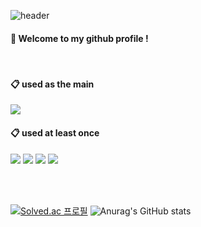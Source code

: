 ![header](https://capsule-render.vercel.app/api?type=Waving&color=166660&animation=fadeIn&height=300&text=KSG_Github)

####  :wave: Welcome to my github profile !

<br/>

####  :clipboard: used as the main
 <img src="https://img.shields.io/badge/JAVA-007396?style=for-the-badge&logo=Java&logoColor=white">

####  :clipboard: used at least once
 <img src="https://img.shields.io/badge/C-A8B9CC?style=for-the-badge&logo=c&logoColor=white"> <img src="https://img.shields.io/badge/SPRINGBOOT-6DB33F?style=for-the-badge&logo=springboot&logoColor=white"> <img src="https://img.shields.io/badge/javascript-F7DF1E?style=for-the-badge&logo=javascript&logoColor=white"> <img src="https://img.shields.io/badge/python-3776AB?style=for-the-badge&logo=python&logoColor=white">

<br/>
<br/>

[![Solved.ac
프로필](http://mazassumnida.wtf/api/v2/generate_badge?boj=ksg1227)](https://solved.ac/ksg1227) ![Anurag's GitHub stats](https://github-readme-stats.vercel.app/api?username=ksg1227&show_icons=true&theme=default)




<!--
**ksg1227/ksg1227** is a ✨ _special_ ✨ repository because its `README.md` (this file) appears on your GitHub profile.


Here are some ideas to get you started:

- 🔭 I’m currently working on ...
- 🌱 I’m currently learning ...
- 👯 I’m looking to collaborate on ...
- 🤔 I’m looking for help with ...
- 💬 Ask me about ...
- 📫 How to reach me: ...
- 😄 Pronouns: ...
- ⚡ Fun fact: ...
-->
